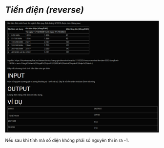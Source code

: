 ***Tiền điện (reverse)***
===
![alt text](image.png)

Nếu sau khi tính mà số điện không phải số nguyên thì in ra -1.